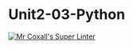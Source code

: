 # Unit2-03-Python
[![Mr Coxall's Super Linter](https://github.com/ICS3U-C-Programming-LukeD/Unit2-03-Python/workflows/Mr%20Coxall's%20Super%20Linter/badge.svg)](https://github.com/ICS3U-C-Programming-LukeD/Unit2-03-Python/actions/)
